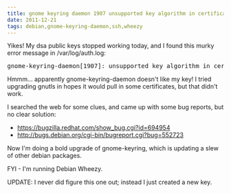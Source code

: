 ```yaml
---
title: gnome keyring daemon 1907 unsupported key algorithm in certificate 1.2.840.10045.2.1
date: 2011-12-21
tags: debian,gnome-keyring-daemon,ssh,wheezy
---
```

Yikes! My dsa public keys stopped working today, and I found this murky error message in /var/log/auth.log:

<pre class="terminal">
gnome-keyring-daemon[1907]: unsupported key algorithm in certificate: 1.2.840.10045.2.1
</pre>

Hmmm... apparently gnome-keyring-daemon doesn't like my key! I tried upgrading gnutls in hopes it would pull in some certificates, but that didn't work.

I searched the web for some clues, and came up with some bug reports, but no clear solution:

* <https://bugzilla.redhat.com/show_bug.cgi?id=694954>
* <http://bugs.debian.org/cgi-bin/bugreport.cgi?bug=552723>

Now I'm doing a bold upgrade of gnome-keyring, which is updating a slew of other debian packages.

FYI - I'm running Debian Wheezy.

UPDATE: I never did figure this one out; instead I just created a new key.

